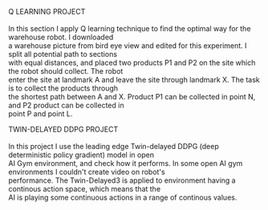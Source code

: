 Q LEARNING PROJECT </br>
</br>
In this section I apply Q learning technique to find the optimal way for the warehouse robot. I downloaded </br>
a warehouse picture from bird eye view and edited for this experiment. I split all potential path to sections </br>
with equal distances, and placed two products P1 and P2 on the site which the robot should collect. The robot </br>
enter the site at landmark A and leave the site through landmark X. The task is to collect the products through </br>
the shortest path between A and X. Product P1 can be collected in point N, and P2 product can be collected in </br>
point P and point L.

TWIN-DELAYED DDPG PROJECT</br>
</br>
In this project I use the leading edge Twin-delayed DDPG (deep deterministic policy gradient) model in open </br>
AI Gym environment, and check how it performs. In some open AI gym environments I couldn't create video on robot's </br>
performance. The Twin-Delayed3 is applied to environment having a continous action space, which means that the </br>
AI is playing some continuous actions in a range of continous values. 
